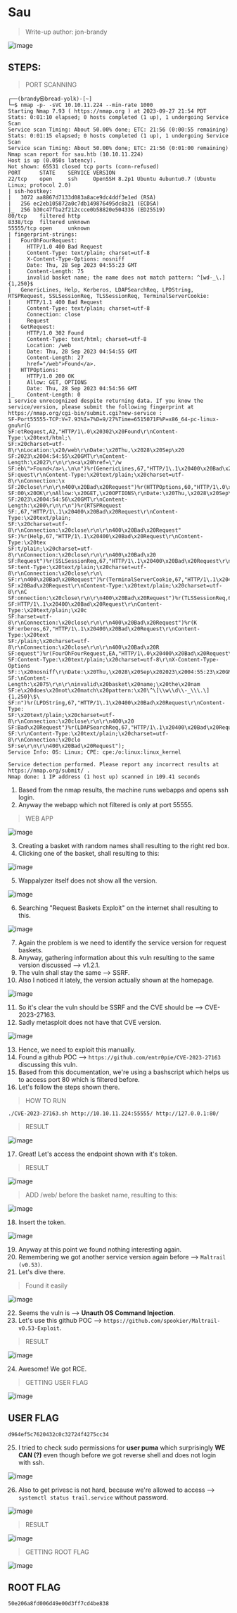 # Sau
> Write-up author: jon-brandy

![image](https://github.com/jon-brandy/hackthebox/assets/70703371/0d8ec6c5-88e8-405a-80d5-9f925668b750)


## STEPS:
> PORT SCANNING

```
┌──(brandy㉿bread-yolk)-[~]
└─$ nmap -p- -sVC 10.10.11.224 --min-rate 1000
Starting Nmap 7.93 ( https://nmap.org ) at 2023-09-27 21:54 PDT
Stats: 0:01:10 elapsed; 0 hosts completed (1 up), 1 undergoing Service Scan
Service scan Timing: About 50.00% done; ETC: 21:56 (0:00:55 remaining)
Stats: 0:01:15 elapsed; 0 hosts completed (1 up), 1 undergoing Service Scan
Service scan Timing: About 50.00% done; ETC: 21:56 (0:01:00 remaining)
Nmap scan report for sau.htb (10.10.11.224)
Host is up (0.050s latency).
Not shown: 65531 closed tcp ports (conn-refused)
PORT      STATE    SERVICE VERSION
22/tcp    open     ssh     OpenSSH 8.2p1 Ubuntu 4ubuntu0.7 (Ubuntu Linux; protocol 2.0)
| ssh-hostkey: 
|   3072 aa8867d7133d083a8ace9dc4ddf3e1ed (RSA)
|   256 ec2eb105872a0c7db149876495dc8a21 (ECDSA)
|_  256 b30c47fba2f212ccce0b58820e504336 (ED25519)
80/tcp    filtered http
8338/tcp  filtered unknown
55555/tcp open     unknown
| fingerprint-strings: 
|   FourOhFourRequest: 
|     HTTP/1.0 400 Bad Request
|     Content-Type: text/plain; charset=utf-8
|     X-Content-Type-Options: nosniff
|     Date: Thu, 28 Sep 2023 04:55:23 GMT
|     Content-Length: 75
|     invalid basket name; the name does not match pattern: ^[wd-_\.]{1,250}$
|   GenericLines, Help, Kerberos, LDAPSearchReq, LPDString, RTSPRequest, SSLSessionReq, TLSSessionReq, TerminalServerCookie: 
|     HTTP/1.1 400 Bad Request
|     Content-Type: text/plain; charset=utf-8
|     Connection: close
|     Request
|   GetRequest: 
|     HTTP/1.0 302 Found
|     Content-Type: text/html; charset=utf-8
|     Location: /web
|     Date: Thu, 28 Sep 2023 04:54:55 GMT
|     Content-Length: 27
|     href="/web">Found</a>.
|   HTTPOptions: 
|     HTTP/1.0 200 OK
|     Allow: GET, OPTIONS
|     Date: Thu, 28 Sep 2023 04:54:56 GMT
|_    Content-Length: 0
1 service unrecognized despite returning data. If you know the service/version, please submit the following fingerprint at https://nmap.org/cgi-bin/submit.cgi?new-service :
SF-Port55555-TCP:V=7.93%I=7%D=9/27%Time=6515071F%P=x86_64-pc-linux-gnu%r(G
SF:etRequest,A2,"HTTP/1\.0\x20302\x20Found\r\nContent-Type:\x20text/html;\
SF:x20charset=utf-8\r\nLocation:\x20/web\r\nDate:\x20Thu,\x2028\x20Sep\x20
SF:2023\x2004:54:55\x20GMT\r\nContent-Length:\x2027\r\n\r\n<a\x20href=\"/w
SF:eb\">Found</a>\.\n\n")%r(GenericLines,67,"HTTP/1\.1\x20400\x20Bad\x20Re
SF:quest\r\nContent-Type:\x20text/plain;\x20charset=utf-8\r\nConnection:\x
SF:20close\r\n\r\n400\x20Bad\x20Request")%r(HTTPOptions,60,"HTTP/1\.0\x202
SF:00\x20OK\r\nAllow:\x20GET,\x20OPTIONS\r\nDate:\x20Thu,\x2028\x20Sep\x20
SF:2023\x2004:54:56\x20GMT\r\nContent-Length:\x200\r\n\r\n")%r(RTSPRequest
SF:,67,"HTTP/1\.1\x20400\x20Bad\x20Request\r\nContent-Type:\x20text/plain;
SF:\x20charset=utf-8\r\nConnection:\x20close\r\n\r\n400\x20Bad\x20Request"
SF:)%r(Help,67,"HTTP/1\.1\x20400\x20Bad\x20Request\r\nContent-Type:\x20tex
SF:t/plain;\x20charset=utf-8\r\nConnection:\x20close\r\n\r\n400\x20Bad\x20
SF:Request")%r(SSLSessionReq,67,"HTTP/1\.1\x20400\x20Bad\x20Request\r\nCon
SF:tent-Type:\x20text/plain;\x20charset=utf-8\r\nConnection:\x20close\r\n\
SF:r\n400\x20Bad\x20Request")%r(TerminalServerCookie,67,"HTTP/1\.1\x20400\
SF:x20Bad\x20Request\r\nContent-Type:\x20text/plain;\x20charset=utf-8\r\nC
SF:onnection:\x20close\r\n\r\n400\x20Bad\x20Request")%r(TLSSessionReq,67,"
SF:HTTP/1\.1\x20400\x20Bad\x20Request\r\nContent-Type:\x20text/plain;\x20c
SF:harset=utf-8\r\nConnection:\x20close\r\n\r\n400\x20Bad\x20Request")%r(K
SF:erberos,67,"HTTP/1\.1\x20400\x20Bad\x20Request\r\nContent-Type:\x20text
SF:/plain;\x20charset=utf-8\r\nConnection:\x20close\r\n\r\n400\x20Bad\x20R
SF:equest")%r(FourOhFourRequest,EA,"HTTP/1\.0\x20400\x20Bad\x20Request\r\n
SF:Content-Type:\x20text/plain;\x20charset=utf-8\r\nX-Content-Type-Options
SF::\x20nosniff\r\nDate:\x20Thu,\x2028\x20Sep\x202023\x2004:55:23\x20GMT\r
SF:\nContent-Length:\x2075\r\n\r\ninvalid\x20basket\x20name;\x20the\x20nam
SF:e\x20does\x20not\x20match\x20pattern:\x20\^\[\\w\\d\\-_\\\.\]{1,250}\$\
SF:n")%r(LPDString,67,"HTTP/1\.1\x20400\x20Bad\x20Request\r\nContent-Type:
SF:\x20text/plain;\x20charset=utf-8\r\nConnection:\x20close\r\n\r\n400\x20
SF:Bad\x20Request")%r(LDAPSearchReq,67,"HTTP/1\.1\x20400\x20Bad\x20Request
SF:\r\nContent-Type:\x20text/plain;\x20charset=utf-8\r\nConnection:\x20clo
SF:se\r\n\r\n400\x20Bad\x20Request");
Service Info: OS: Linux; CPE: cpe:/o:linux:linux_kernel

Service detection performed. Please report any incorrect results at https://nmap.org/submit/ .
Nmap done: 1 IP address (1 host up) scanned in 109.41 seconds
```

1. Based from the nmap results, the machine runs webapps and opens ssh login.
2. Anyway the webapp which not filtered is only at port 55555.

> WEB APP

![image](https://github.com/jon-brandy/hackthebox/assets/70703371/f462ffac-4cfd-4359-92fe-acaa2ecb8aed)


3. Creating a basket with random names shall resulting to the right red box.
4. Clicking one of the basket, shall resulting to this:

![image](https://github.com/jon-brandy/hackthebox/assets/70703371/8abed4ea-1992-44f2-bdcd-5a3a6817c445)


5. Wappalyzer itself does not show all the version.

![image](https://github.com/jon-brandy/hackthebox/assets/70703371/c23ca5fd-b812-47ad-bba5-4ad34c3decb9)


6. Searching "Request Baskets Exploit" on the internet shall resulting to this.

![image](https://github.com/jon-brandy/hackthebox/assets/70703371/0488ecd0-690d-4107-993a-16476e404339)


7. Again the problem is we need to identify the service version for request baskets.
8. Anyway, gathering information about this vuln resulting to the same version discussed --> v1.2.1.
9. The vuln shall stay the same --> SSRF.
10. Also I noticed it lately, the version actually shown at the homepage.

![image](https://github.com/jon-brandy/hackthebox/assets/70703371/4d16ec67-ee32-4642-af8e-caa348fca27f)


11. So it's clear the vuln should be SSRF and the CVE should be --> CVE-2023-27163.
12. Sadly metasploit does not have that CVE version.

![image](https://github.com/jon-brandy/hackthebox/assets/70703371/12b86143-b267-453c-b276-cd8055891cc0)

13. Hence, we need to exploit this manually.
14. Found a github POC --> `https://github.com/entr0pie/CVE-2023-27163` discussing this vuln.
15. Based from this documentation, we're using a bashscript which helps us to access port 80 which is filtered before.
16. Let's follow the steps shown there.

> HOW TO RUN

```
./CVE-2023-27163.sh http://10.10.11.224:55555/ http://127.0.0.1:80/
```

> RESULT

![image](https://github.com/jon-brandy/hackthebox/assets/70703371/7613c722-d6fc-40e8-abff-859db3f62061)

17. Great! Let's access the endpoint shown with it's token.

> RESULT

![image](https://github.com/jon-brandy/hackthebox/assets/70703371/bb944f1e-f640-4c09-bdcc-1fedcdb21392)


> ADD /web/ before the basket name, resulting to this:

![image](https://github.com/jon-brandy/hackthebox/assets/70703371/7130af28-6b0a-4f2b-93a6-10fe1966d383)


18. Insert the token.

![image](https://github.com/jon-brandy/hackthebox/assets/70703371/f5d74a66-0377-41e1-83ba-6bee3dc555d5)


19. Anyway at this point we found nothing interesting again.
20. Remembering we got another service version again before --> `Maltrail (v0.53)`.
21. Let's dive there.

> Found it easily

![image](https://github.com/jon-brandy/hackthebox/assets/70703371/3ba6792d-1a56-4081-9a7c-56cc81b614d2)


22. Seems the vuln is --> **Unauth OS Command Injection**.
23. Let's use this github POC --> `https://github.com/spookier/Maltrail-v0.53-Exploit`.

> RESULT

![image](https://github.com/jon-brandy/hackthebox/assets/70703371/a485a2e3-dab7-48a1-a54d-78c7c0c20534)


24. Awesome! We got RCE.

> GETTING USER FLAG

![image](https://github.com/jon-brandy/hackthebox/assets/70703371/26290f9c-7c75-4a06-9abf-d5d3053bd169)


## USER FLAG

```
d964ef5c7620432c0c32724f4275cc34
```

25. I tried to check sudo permissions for **user puma** which surprisingly **WE CAN (?)** even though before we got reverse shell and does not login with ssh.

![image](https://github.com/jon-brandy/hackthebox/assets/70703371/f570151e-2b25-48d1-802b-3795e1095fc2)


26. Also to get privesc is not hard, because we're allowed to access --> `systemctl status trail.service` without password.

![image](https://github.com/jon-brandy/hackthebox/assets/70703371/1962c613-3411-4f50-b41f-99e63cfcad9d)


> RESULT

![image](https://github.com/jon-brandy/hackthebox/assets/70703371/4770bea6-5b66-4805-b6f9-6025d9ee4c89)


> GETTING ROOT FLAG

![image](https://github.com/jon-brandy/hackthebox/assets/70703371/febd54e9-fff9-4505-b6fb-722d9039813f)


## ROOT FLAG

```
50e206a8fd006d49e00d3ff7cd4be838
```



